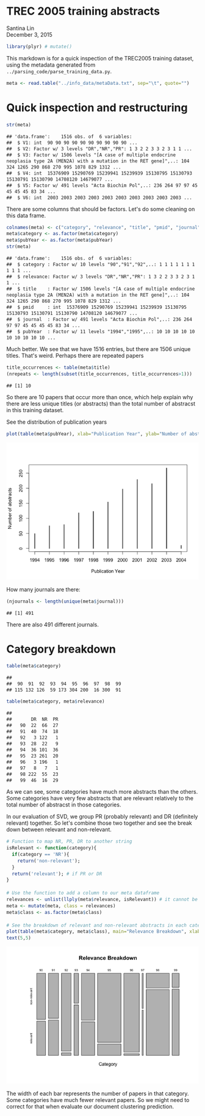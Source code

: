 # TREC 2005 training abstracts
Santina Lin  
December 3, 2015  

```r
library(plyr) # mutate()
```

This markdown is for a quick inspection of the TREC2005 training dataset, using the metadata generated from `../parsing_code/parse_training_data.py`. 


```r
meta <- read.table("../info_data/metaData.txt", sep="\t", quote="")
```

# Quick inspection and restructuring 

```r
str(meta)
```

```
## 'data.frame':	1516 obs. of  6 variables:
##  $ V1: int  90 90 90 90 90 90 90 90 90 90 ...
##  $ V2: Factor w/ 3 levels "DR","NR","PR": 1 3 2 2 3 3 2 3 1 1 ...
##  $ V3: Factor w/ 1506 levels "[A case of multiple endocrine neoplasia type 2A (MEN2A) with a mutation in the RET gene]",..: 104 324 1265 290 868 270 995 1078 829 1312 ...
##  $ V4: int  15376909 15290769 15239941 15239939 15130795 15130793 15130791 15130790 14708120 14679077 ...
##  $ V5: Factor w/ 491 levels "Acta Biochim Pol",..: 236 264 97 97 45 45 45 45 83 34 ...
##  $ V6: int  2003 2003 2003 2003 2003 2003 2003 2003 2003 2003 ...
```
There are some columns that should be factors. Let's do some cleaning on this data frame.


```r
colnames(meta) <- c("category", "relevance", "title", "pmid", "journal", "pubYear")
meta$category <- as.factor(meta$category)
meta$pubYear <- as.factor(meta$pubYear)
str(meta)
```

```
## 'data.frame':	1516 obs. of  6 variables:
##  $ category : Factor w/ 10 levels "90","91","92",..: 1 1 1 1 1 1 1 1 1 1 ...
##  $ relevance: Factor w/ 3 levels "DR","NR","PR": 1 3 2 2 3 3 2 3 1 1 ...
##  $ title    : Factor w/ 1506 levels "[A case of multiple endocrine neoplasia type 2A (MEN2A) with a mutation in the RET gene]",..: 104 324 1265 290 868 270 995 1078 829 1312 ...
##  $ pmid     : int  15376909 15290769 15239941 15239939 15130795 15130793 15130791 15130790 14708120 14679077 ...
##  $ journal  : Factor w/ 491 levels "Acta Biochim Pol",..: 236 264 97 97 45 45 45 45 83 34 ...
##  $ pubYear  : Factor w/ 11 levels "1994","1995",..: 10 10 10 10 10 10 10 10 10 10 ...
```

Much better. We see that we have 1516 entries, but there are 1506 unique titles. That's weird. 
Perhaps there are repeated papers  

```r
title_occurrences <- table(meta$title)
(nrepeats <- length(subset(title_occurrences, title_occurrences>1)))
```

```
## [1] 10
```
So there are 10 papers that occur more than once, which help explain why there are less unique titles (or abstracts) than the total number of abstracst in this training dataset. 

See the distribution of publication years

```r
plot(table(meta$pubYear), xlab="Publication Year", ylab="Number of abstracts")
```

![](abstracts_files/figure-html/unnamed-chunk-6-1.png) 

How many journals are there: 

```r
(njournals <- length(unique(meta$journal)))
```

```
## [1] 491
```

There are also 491 different journals. 

# Category breakdown 


```r
table(meta$category)
```

```
## 
##  90  91  92  93  94  95  96  97  98  99 
## 115 132 126  59 173 304 200  16 300  91
```

```r
table(meta$category, meta$relevance)
```

```
##     
##       DR  NR  PR
##   90  22  66  27
##   91  40  74  18
##   92   3 122   1
##   93  28  22   9
##   94  36 101  36
##   95  23 261  20
##   96   3 196   1
##   97   8   7   1
##   98 222  55  23
##   99  46  16  29
```

As we can see, some categories have much more abstracts than the others. Some categories have very few abstracts that are relevant relatively to the total number of abstracst in those categories.

In our evaluation of SVD, we group PR (probably relevant) and DR (definitely relevant) together. So let's combine those two together and see the break down between relevant and non-relevant. 


```r
# Function to map NR, PR, DR to another string  
isRelevant <- function(category){
  if(category == 'NR'){
    return('non-relevant');
  }
  return('relevant'); # if PR or DR 
}

# Use the function to add a column to our meta dataframe 
relevances <- unlist(llply(meta$relevance, isRelevant)) # it cannot be a list, needs to be an array of strings (character) 
meta <- mutate(meta, class = relevances)
meta$class <- as.factor(meta$class)

# See the breakdown of relevant and non-relevant abstracts in each category : 
plot(table(meta$category, meta$class), main="Relevance Breakdown", xlab="Category")
text(5,5)
```

![](abstracts_files/figure-html/unnamed-chunk-9-1.png) 

The width of each bar represents the number of papers in that category. Some categories have much fewer relevant papers. So we might need to correct for that when evaluate our document clustering prediction. 

